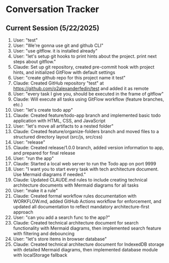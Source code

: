 # Conversation Tracker

## Current Session (5/22/2025)

1. User: "test"
2. User: "We're gonna use git and github CLI"
3. User: "use gitflow. it is installed already"
4. User: "let's setup git hooks to print hints about the project. print next steps about gitflow."
5. Claude: Set up git repository, created pre-commit hook with project hints, and initialized GitFlow with default settings
6. User: "create github repo for this project name it test"
7. Claude: Created GitHub repository "test" at https://github.com/o2alexanderfedin/test and added it as remote
8. User: "every task I give you, should be executed in the frame of gitflow"
9. Claude: Will execute all tasks using GitFlow workflow (feature branches, etc.)
10. User: "let's create todo app"
11. Claude: Created feature/todo-app branch and implemented basic todo application with HTML, CSS, and JavaScript
12. User: "let's move all artifacts to a nested folder"
13. Claude: Created feature/organize-folders branch and moved files to a structured directory layout (src/js, src/css)
14. User: "release"
15. Claude: Created release/1.0.0 branch, added version information to app, and prepared for final release
16. User: "run the app"
17. Claude: Started a local web server to run the Todo app on port 9999
18. User: "I want you to start every task with tech architecture document. Use Mermaid diagrams if needed."
19. Claude: Updated CLAUDE.md rules to include creating technical architecture documents with Mermaid diagrams for all tasks
20. User: "make it a rule"
21. Claude: Created formal workflow rules documentation with WORKFLOW.md, added GitHub Actions workflow for enforcement, and updated all documentation to reflect mandatory architecture-first approach
22. User: "can you add a search func to the app?"
23. Claude: Created technical architecture document for search functionality with Mermaid diagrams, then implemented search feature with filtering and debouncing
24. User: "let's store items in browser database"
25. Claude: Created technical architecture document for IndexedDB storage with detailed Mermaid diagrams, then implemented database module with localStorage fallback